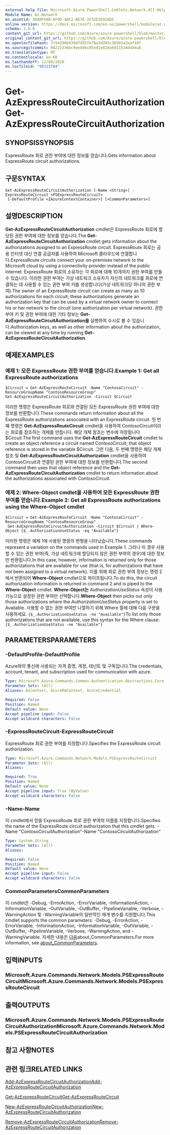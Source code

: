```yaml
---
external help file: Microsoft.Azure.PowerShell.Cmdlets.Network.dll-Help.xml
Module Name: Az.Network
ms.assetid: 3D80F94B-AF9D-40C2-BE7E-2F32E5E926D2
online version: https://docs.microsoft.com/en-us/powershell/module/az.network/get-azexpressroutecircuitauthorization
schema: 2.0.0
content_git_url: https://github.com/Azure/azure-powershell/blob/master/src/Network/Network/help/Get-AzExpressRouteCircuitAuthorization.md
original_content_git_url: https://github.com/Azure/azure-powershell/blob/master/src/Network/Network/help/Get-AzExpressRouteCircuitAuthorization.md
ms.openlocfilehash: 7c942968439d7d55fe78a3dd95c36501a2eaf10f
ms.sourcegitcommit: 04221336bc9eed46c05ed1e828a6811534d4b4ab
ms.translationtype: MT
ms.contentlocale: ko-KR
ms.lasthandoff: 12/08/2020
ms.locfileid: "98323784"
---
```

# <span data-ttu-id="70d66-101">Get-AzExpressRouteCircuitAuthorization</span><span class="sxs-lookup"><span data-stu-id="70d66-101">Get-AzExpressRouteCircuitAuthorization</span></span>

## <span data-ttu-id="70d66-102">SYNOPSIS</span><span class="sxs-lookup"><span data-stu-id="70d66-102">SYNOPSIS</span></span>
<span data-ttu-id="70d66-103">ExpressRoute 회로 권한 부여에 대한 정보를 얻습니다.</span><span class="sxs-lookup"><span data-stu-id="70d66-103">Gets information about ExpressRoute circuit authorizations.</span></span>

## <span data-ttu-id="70d66-104">구문</span><span class="sxs-lookup"><span data-stu-id="70d66-104">SYNTAX</span></span>

```
Get-AzExpressRouteCircuitAuthorization [-Name <String>] -ExpressRouteCircuit <PSExpressRouteCircuit>
 [-DefaultProfile <IAzureContextContainer>] [<CommonParameters>]
```

## <span data-ttu-id="70d66-105">설명</span><span class="sxs-lookup"><span data-stu-id="70d66-105">DESCRIPTION</span></span>
<span data-ttu-id="70d66-106">**Get-AzExpressRouteCircuitAuthorization** cmdlet은 ExpressRoute 회로에 할당된 권한 부여에 대한 정보를 얻습니다.</span><span class="sxs-lookup"><span data-stu-id="70d66-106">The **Get-AzExpressRouteCircuitAuthorization** cmdlet gets information about the authorizations assigned to an ExpressRoute circuit.</span></span> <span data-ttu-id="70d66-107">ExpressRoute 회로는 공용 인터넷 대신 연결 공급자를 사용하여 Microsoft 클라우드에 연결합니다.</span><span class="sxs-lookup"><span data-stu-id="70d66-107">ExpressRoute circuits connect your on-premises network to the Microsoft cloud by using a connectivity provider instead of the public Internet.</span></span> <span data-ttu-id="70d66-108">ExpressRoute 회로의 소유자는 각 회로에 대해 10개까지 권한 부여를 만들 수 있습니다. 이러한 권한 부여는 가상 네트워크 소유자가 자신의 네트워크를 회로에 연결하는 데 사용할 수 있는 권한 부여 키를 생성합니다(가상 네트워크당 하나의 권한 부여).</span><span class="sxs-lookup"><span data-stu-id="70d66-108">The owner of an ExpressRoute circuit can create as many as 10 authorizations for each circuit; these authorizations generate an authorization key that can be used by a virtual network owner to connect his or her network to the circuit (one authorization per virtual network).</span></span> <span data-ttu-id="70d66-109">권한 부여 키 및 권한 부여에 대한 기타 정보는 **Get-AzExpressRouteCircuitAuthorization을** 실행하여 수시로 볼 수 있습니다.</span><span class="sxs-lookup"><span data-stu-id="70d66-109">Authorization keys, as well as other information about the authorization, can be viewed at any time by running **Get-AzExpressRouteCircuitAuthorization**.</span></span>

## <span data-ttu-id="70d66-110">예제</span><span class="sxs-lookup"><span data-stu-id="70d66-110">EXAMPLES</span></span>

### <span data-ttu-id="70d66-111">예제 1: 모든 ExpressRoute 권한 부여를 얻습니다.</span><span class="sxs-lookup"><span data-stu-id="70d66-111">Example 1: Get all ExpressRoute authorizations</span></span>
```
$Circuit = Get-AzExpressRouteCircuit -Name "ContosoCircuit" -ResourceGroupName "ContosoResourceGroup"
Get-AzExpressRouteCircuitAuthorization -Circuit $Circuit
```

<span data-ttu-id="70d66-112">이러한 명령은 ExpressRoute 회로와 연결된 모든 ExpressRoute 권한 부여에 대한 정보를 반환합니다.</span><span class="sxs-lookup"><span data-stu-id="70d66-112">These commands return information about all the ExpressRoute authorizations associated with an ExpressRoute circuit.</span></span> <span data-ttu-id="70d66-113">첫 번째 명령은 **Get-AzExpressRouteCircuit** cmdlet을 사용하여 ContosoCircuit이라는 회로를 참조하는 개체를 만듭니다. 해당 개체 참조는 변수에 저장됩니다$Circuit.</span><span class="sxs-lookup"><span data-stu-id="70d66-113">The first command uses the **Get-AzExpressRouteCircuit** cmdlet to create an object reference a circuit named ContosoCircuit; that object reference is stored in the variable $Circuit.</span></span> <span data-ttu-id="70d66-114">그런 다음, 두 번째 명령은 해당 개체 참조 및 **Get-AzExpressRouteCircuitAuthorization** cmdlet을 사용하여 ContosoCircuit과 연결된 권한 부여에 대한 정보를 반환합니다.</span><span class="sxs-lookup"><span data-stu-id="70d66-114">The second command then uses that object reference and the **Get-AzExpressRouteCircuitAuthorization** cmdlet to return information about the authorizations associated with ContosoCircuit.</span></span>

### <span data-ttu-id="70d66-115">예제 2: Where-Object cmdlet을 사용하여 모든 ExpressRoute 권한 부여를 얻습니다.</span><span class="sxs-lookup"><span data-stu-id="70d66-115">Example 2: Get all ExpressRoute authorizations using the Where-Object cmdlet</span></span>
```
$Circuit = Get-AzExpressRouteCircuit -Name "ContosoCircuit" -ResourceGroupName "ContosoResourceGroup"
 Get-AzExpressRouteCircuitAuthorization -Circuit $Circuit | Where-Object {$_.AuthorizationUseStatus -eq "Available"}
```

<span data-ttu-id="70d66-116">이러한 명령은 예제 1에 사용된 명령의 변형을 나타났습니다.</span><span class="sxs-lookup"><span data-stu-id="70d66-116">These commands represent a variation on the commands used in Example 1.</span></span> <span data-ttu-id="70d66-117">그러나 이 경우 사용할 수 있는 권한 부여(즉, 가상 네트워크에 할당되지 않은 권한 부여의 경우)에 대한 정보만 반환됩니다.</span><span class="sxs-lookup"><span data-stu-id="70d66-117">In this case, however, information is returned only for those authorizations that are available for use (that is, for authorizations that have not been assigned to a virtual network).</span></span> <span data-ttu-id="70d66-118">이를 위해 회로 권한 부여 정보는 명령 2에서 반환되어 **Where-Object** cmdlet으로 파이프됩니다.</span><span class="sxs-lookup"><span data-stu-id="70d66-118">To do this, the circuit authorization information is returned in command 2 and is piped to the **Where-Object** cmdlet.</span></span>
<span data-ttu-id="70d66-119">**Where-Object는** *AuthorizationUseStatus* 속성이 사용 가능으로 설정된 권한 부여만 선택합니다.</span><span class="sxs-lookup"><span data-stu-id="70d66-119">**Where-Object** then picks out only those authorizations where the *AuthorizationUseStatus* property is set to Available.</span></span> <span data-ttu-id="70d66-120">사용할 수 없는 권한 부여만 나열하기 위해 Where 절에 대해 다음 구문을 사용하세요. `{$_.AuthorizationUseStatus -ne "Available"}`</span><span class="sxs-lookup"><span data-stu-id="70d66-120">To list only those authorizations that are not available, use this syntax for the Where clause: `{$_.AuthorizationUseStatus -ne "Available"}`</span></span>

## <span data-ttu-id="70d66-121">PARAMETERS</span><span class="sxs-lookup"><span data-stu-id="70d66-121">PARAMETERS</span></span>

### <span data-ttu-id="70d66-122">-DefaultProfile</span><span class="sxs-lookup"><span data-stu-id="70d66-122">-DefaultProfile</span></span>
<span data-ttu-id="70d66-123">Azure와의 통신에 사용되는 자격 증명, 계정, 테넌트 및 구독입니다.</span><span class="sxs-lookup"><span data-stu-id="70d66-123">The credentials, account, tenant, and subscription used for communication with azure.</span></span>

```yaml
Type: Microsoft.Azure.Commands.Common.Authentication.Abstractions.Core.IAzureContextContainer
Parameter Sets: (All)
Aliases: AzContext, AzureRmContext, AzureCredential

Required: False
Position: Named
Default value: None
Accept pipeline input: False
Accept wildcard characters: False
```

### <span data-ttu-id="70d66-124">-ExpressRouteCircuit</span><span class="sxs-lookup"><span data-stu-id="70d66-124">-ExpressRouteCircuit</span></span>
<span data-ttu-id="70d66-125">ExpressRoute 회로 권한 부여를 지정합니다.</span><span class="sxs-lookup"><span data-stu-id="70d66-125">Specifies the ExpressRoute circuit authorization.</span></span>

```yaml
Type: Microsoft.Azure.Commands.Network.Models.PSExpressRouteCircuit
Parameter Sets: (All)
Aliases:

Required: True
Position: Named
Default value: None
Accept pipeline input: True (ByValue)
Accept wildcard characters: False
```

### <span data-ttu-id="70d66-126">-Name</span><span class="sxs-lookup"><span data-stu-id="70d66-126">-Name</span></span>
<span data-ttu-id="70d66-127">이 cmdlet에서 얻을 ExpressRoute 회로 권한 부여의 이름을 지정합니다.</span><span class="sxs-lookup"><span data-stu-id="70d66-127">Specifies the name of the ExpressRoute circuit authorization that this cmdlet gets.</span></span>
<span data-ttu-id="70d66-128">-Name "ContosoCircuitAuthorization"</span><span class="sxs-lookup"><span data-stu-id="70d66-128">-Name "ContosoCircuitAuthorization"</span></span>

```yaml
Type: System.String
Parameter Sets: (All)
Aliases:

Required: False
Position: Named
Default value: None
Accept pipeline input: False
Accept wildcard characters: False
```

### <span data-ttu-id="70d66-129">CommonParameters</span><span class="sxs-lookup"><span data-stu-id="70d66-129">CommonParameters</span></span>
<span data-ttu-id="70d66-130">이 cmdlet은 -Debug, -ErrorAction, -ErrorVariable, -InformationAction, -InformationVariable, -OutVariable, -OutBuffer, -PipelineVariable, -Verbose, -WarningAction 및 -WarningVariable의 일반적인 매개 변수를 지원합니다.</span><span class="sxs-lookup"><span data-stu-id="70d66-130">This cmdlet supports the common parameters: -Debug, -ErrorAction, -ErrorVariable, -InformationAction, -InformationVariable, -OutVariable, -OutBuffer, -PipelineVariable, -Verbose, -WarningAction, and -WarningVariable.</span></span> <span data-ttu-id="70d66-131">자세한 내용은 [다음](http://go.microsoft.com/fwlink/?LinkID=113216)about_CommonParameters.</span><span class="sxs-lookup"><span data-stu-id="70d66-131">For more information, see [about_CommonParameters](http://go.microsoft.com/fwlink/?LinkID=113216).</span></span>

## <span data-ttu-id="70d66-132">입력</span><span class="sxs-lookup"><span data-stu-id="70d66-132">INPUTS</span></span>

### <span data-ttu-id="70d66-133">Microsoft.Azure.Commands.Network.Models.PSExpressRouteCircuit</span><span class="sxs-lookup"><span data-stu-id="70d66-133">Microsoft.Azure.Commands.Network.Models.PSExpressRouteCircuit</span></span>

## <span data-ttu-id="70d66-134">출력</span><span class="sxs-lookup"><span data-stu-id="70d66-134">OUTPUTS</span></span>

### <span data-ttu-id="70d66-135">Microsoft.Azure.Commands.Network.Models.PSExpressRouteCircuitAuthorization</span><span class="sxs-lookup"><span data-stu-id="70d66-135">Microsoft.Azure.Commands.Network.Models.PSExpressRouteCircuitAuthorization</span></span>

## <span data-ttu-id="70d66-136">참고 사항</span><span class="sxs-lookup"><span data-stu-id="70d66-136">NOTES</span></span>

## <span data-ttu-id="70d66-137">관련 링크</span><span class="sxs-lookup"><span data-stu-id="70d66-137">RELATED LINKS</span></span>

[<span data-ttu-id="70d66-138">Add-AzExpressRouteCircuitAuthorization</span><span class="sxs-lookup"><span data-stu-id="70d66-138">Add-AzExpressRouteCircuitAuthorization</span></span>](./Add-AzExpressRouteCircuitAuthorization.md)

[<span data-ttu-id="70d66-139">Get-AzExpressRouteCircuit</span><span class="sxs-lookup"><span data-stu-id="70d66-139">Get-AzExpressRouteCircuit</span></span>](./Get-AzExpressRouteCircuit.md)

[<span data-ttu-id="70d66-140">New-AzExpressRouteCircuitAuthorization</span><span class="sxs-lookup"><span data-stu-id="70d66-140">New-AzExpressRouteCircuitAuthorization</span></span>](./New-AzExpressRouteCircuitAuthorization.md)

[<span data-ttu-id="70d66-141">Remove-AzExpressRouteCircuitAuthorization</span><span class="sxs-lookup"><span data-stu-id="70d66-141">Remove-AzExpressRouteCircuitAuthorization</span></span>](./Remove-AzExpressRouteCircuitAuthorization.md)

